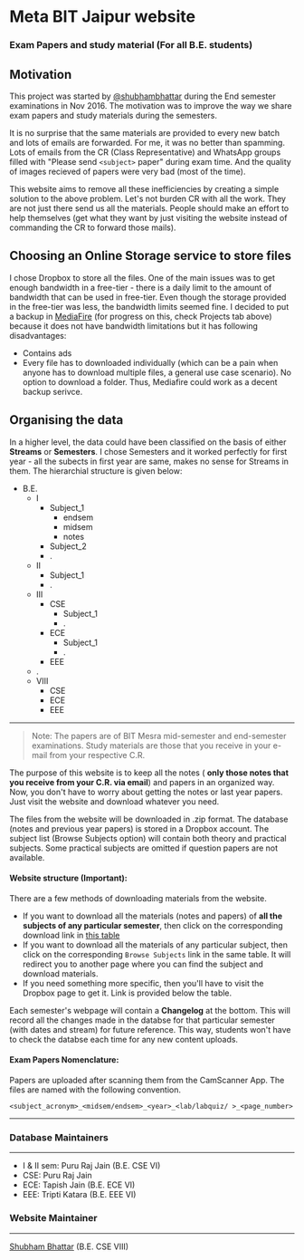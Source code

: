 # Meta BIT Jaipur website
### Exam Papers and study material (For all B.E. students)

## Motivation
This project was started by [@shubhambhattar](https://github.com/shubhambhattar) during the End semester examinations in Nov 2016. The motivation was to improve the way we share exam papers and study materials during the semesters.

It is no surprise that the same materials are provided to every new batch and lots of emails are forwarded. For me, it was no better than spamming. Lots of emails from the CR (Class Representative) and WhatsApp groups filled with "Please send `<subject>` paper" during exam time. And the quality of images recieved of papers were very bad (most of the time).

This website aims to remove all these inefficiencies by creating a simple solution to the above problem. Let's not burden CR with all the work. They are not just there send us all the materials. People should make an effort to help themselves (get what they want by just visiting the website instead of commanding the CR to forward those mails).

## Choosing an Online Storage service to store files
I chose Dropbox to store all the files. One of the main issues was to get enough bandwidth in a free-tier - there is a daily limit to the amount of bandwidth that can be used in free-tier. Even though the storage provided in the free-tier was less, the bandwidth limits seemed fine. I decided to put a backup in [MediaFire](https://mediafire.com) (for progress on this, check Projects tab above) because it does not have bandwidth limitations but it has following disadvantages:
- Contains ads
- Every file has to downloaded individually (which can be a pain when anyone has to download multiple files, a general use case scenario). No option to download a folder.
Thus, Mediafire could work as a decent backup serivce.

## Organising the data
In a higher level, the data could have been classified on the basis of either **Streams** or **Semesters**. I chose Semesters and it worked perfectly for first year - all the subects in first year are same, makes no sense for Streams in them. The hierarchial structure is given below:

- B.E.
  - I
    - Subject_1
      - endsem
      - midsem
      - notes
    - Subject_2
    - .
  - II
    - Subject_1
    - .
  - III
    - CSE
      - Subject_1
      - .
    - ECE
      - Subject_1
      - .
    - EEE
  - .
  - VIII
    - CSE
    - ECE
    - EEE


---
> Note: The papers are of BIT Mesra mid-semester and end-semester examinations. Study materials are those that you receive in your e-mail from your respective C.R.

The purpose of this website is to keep all the notes ( **only those notes that you receive from your C.R. via email**) and papers in an organized way. Now, you don't have to worry about getting the notes or last year papers. Just visit the website and download whatever you need.

The files from the website will be downloaded in .zip format. The database (notes and previous year papers) is stored in a Dropbox account. The subject list (Browse Subjects option) will contain both theory and practical subjects. Some practical subjects are omitted if question papers are not available. 


#### Website structure **(Important)**:

There are a few methods of downloading materials from the website.
- If you want to download all the materials (notes and papers) of **all the subjects of any particular semester**, then click on the corresponding download link in [this table](#1-click-download-for-all-semesters)
- If you want to download all the materials of any particular subject, then click on the corresponding `Browse Subjects` link in the same table. It will redirect you to another page where you can find the subject and download materials.
- If you need something more specific, then you'll have to visit the Dropbox page to get it. Link is provided below the table.

Each semester's webpage will contain a **Changelog** at the bottom. This will record all the changes made in the databse for that particular semester (with dates and stream) for future reference. This way, students won't have to check the databse each time for any new content uploads. 

#### Exam Papers Nomenclature:

Papers are uploaded after scanning them from the CamScanner App. The files are named with the following convention.

```
<subject_acronym>_<midsem/endsem>_<year>_<lab/labquiz/ >_<page_number>
```

***


### Database Maintainers
----------------------------

- I & II sem: Puru Raj Jain (B.E. CSE VI)
- CSE: Puru Raj Jain
- ECE: Tapish Jain (B.E. ECE VI)
- EEE: Tripti Katara (B.E. EEE VI)

### Website Maintainer   
---------------------

[Shubham Bhattar](https://github.com/shubhambhattar) (B.E. CSE VIII)

